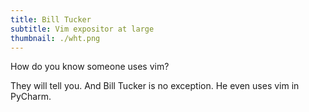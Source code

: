 ```yaml
---
title: Bill Tucker
subtitle: Vim expositor at large
thumbnail: ./wht.png
---
```


How do you know someone uses vim?

They will tell you.  And Bill Tucker is no exception.
He even uses vim in PyCharm.
